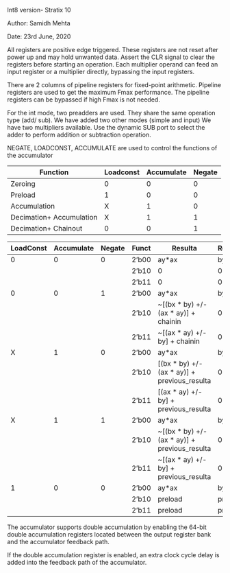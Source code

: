 Int8 version- Stratix 10


Author: Samidh Mehta


Date: 23rd June, 2020

All registers are positive edge triggered.
These registers are not reset after power up and may hold unwanted data.
Assert the CLR signal to clear the registers before starting an operation.
Each multiplier operand can feed an input register or a multiplier directly, bypassing the input registers.

There are 2 columns of pipeline registers for fixed-point arithmetic.
Pipeline registers are used to get the maximum Fmax performance. 
The pipeline registers can be bypassed if high Fmax is not needed.

For the int mode, two preadders are used. They share the same operation type (add/ sub). We have added two other modes (simple and input)
We have two multipliers available.
Use the dynamic SUB port to select the adder to perform addition or subtraction operation.

NEGATE, LOADCONST, ACCUMULATE are used to control the functions of the accumulator

| Function                 | Loadconst | Accumulate | Negate |
|--------------------------|-----------|------------|--------|
| Zeroing                  |     0     |      0     | 0      |
| Preload                  |     1     |      0     | 0      |
| Accumulation             |     X     |      1     | 0      |
| Decimation+ Accumulation |     X     |      1     | 1      |
| Decimation+ Chainout     |     0     |      0     | 1      |



| LoadConst | Accumulate | Negate | Funct | Resulta                                       | Resultb |
|-----------|------------|--------|-------|-----------------------------------------------|---------|
| 0         | 0          | 0      | 2’b00 | ay*ax                                         | by*bx   |
|           |            |        | 2’b10 | 0                                             | 0       |
|           |            |        | 2’b11 | 0                                             | 0       |
| 0         | 0          | 1      | 2’b00 | ay*ax                                         | by*bx   |
|           |            |        | 2’b10 | ~[(bx * by) +/- (ax * ay)] + chainin          | 0       |
|           |            |        | 2’b11 | ~[(ax * ay) +/- by] + chainin                 | 0       |
| X         | 1          | 0      | 2’b00 | ay*ax                                         | by*bx   |
|           |            |        | 2’b10 | [(bx * by) +/- (ax * ay)] + previous_resulta  | 0       |
|           |            |        | 2’b11 | [(ax * ay) +/- by] + previous_resulta         | 0       |
| X         | 1          | 1      | 2’b00 | ay*ax                                         | by*bx   |
|           |            |        | 2’b10 | ~[(bx * by) +/- (ax * ay)] + previous_resulta | 0       |
|           |            |        | 2’b11 | ~[(ax * ay) +/- by] + previous_resulta        | 0       |
| 1         | 0          | 0      | 2’b00 | ay*ax                                         | by*bx   |
|           |            |        | 2’b10 | preload                                       | preload |
|           |            |        | 2’b11 | preload                                       | preload |

The accumulator supports double accumulation by enabling the 64-bit double accumulation registers  located between the output register bank and the accumulator feedback path.

If the double accumulation register is enabled, an extra clock cycle delay is added into the feedback path of the accumulator.
